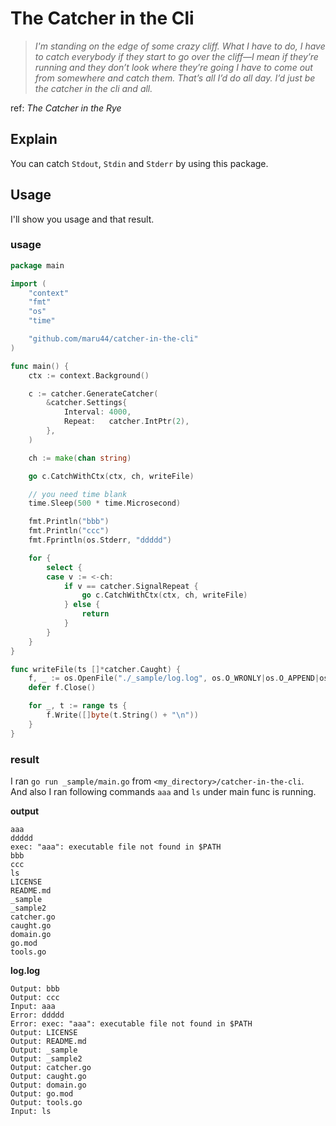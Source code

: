 # The Catcher in the Cli

> *I'm standing on the edge of some crazy cliff. What I have to do, I have to catch everybody if they start to go over the cliff—I mean if they’re running and they don’t look where they’re going I have to come out from somewhere and catch them. That’s all I’d do all day. I’d just be the catcher in the cli and all.*

ref: *The Catcher in the Rye*

## Explain

You can catch `Stdout`, `Stdin` and `Stderr` by using this package.

## Usage

I'll show you usage and that result.

### usage

```go:main.go
package main

import (
	"context"
	"fmt"
	"os"
	"time"

	"github.com/maru44/catcher-in-the-cli"
)

func main() {
	ctx := context.Background()

	c := catcher.GenerateCatcher(
		&catcher.Settings{
			Interval: 4000,
			Repeat:   catcher.IntPtr(2),
		},
	)

	ch := make(chan string)

	go c.CatchWithCtx(ctx, ch, writeFile)

	// you need time blank
	time.Sleep(500 * time.Microsecond)

	fmt.Println("bbb")
	fmt.Println("ccc")
	fmt.Fprintln(os.Stderr, "ddddd")

	for {
		select {
		case v := <-ch:
			if v == catcher.SignalRepeat {
				go c.CatchWithCtx(ctx, ch, writeFile)
			} else {
				return
			}
		}
	}
}

func writeFile(ts []*catcher.Caught) {
	f, _ := os.OpenFile("./_sample/log.log", os.O_WRONLY|os.O_APPEND|os.O_CREATE, 0600)
	defer f.Close()

	for _, t := range ts {
		f.Write([]byte(t.String() + "\n"))
	}
}

```

### result

I ran `go run _sample/main.go` from `<my_directory>/catcher-in-the-cli`.
<br />And also I ran following commands `aaa` and `ls` under main func is running.

**output**
```
aaa
ddddd
exec: "aaa": executable file not found in $PATH
bbb
ccc
ls
LICENSE
README.md
_sample
_sample2
catcher.go
caught.go
domain.go
go.mod
tools.go

```

**log.log**
```log.log
Output: bbb
Output: ccc
Input: aaa
Error: ddddd
Error: exec: "aaa": executable file not found in $PATH
Output: LICENSE
Output: README.md
Output: _sample
Output: _sample2
Output: catcher.go
Output: caught.go
Output: domain.go
Output: go.mod
Output: tools.go
Input: ls

```
